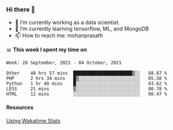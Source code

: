 ### Hi there 👋

- 🔭 I’m currently working as a data scientist.
- 🌱 I’m currently learning tensorflow, ML, and MongoDB
- 📫 How to reach me: mohanprasath

📊 **This week I spent my time on**
<!--START_SECTION:waka-->
```text
Week: 28 September, 2021 - 04 October, 2021

Other    40 hrs 57 mins  ██████████████████████▒░░   88.87 % 
PHP      2 hrs 34 mins   █▒░░░░░░░░░░░░░░░░░░░░░░░   05.58 % 
Python   1 hr 40 mins    █░░░░░░░░░░░░░░░░░░░░░░░░   03.62 % 
LESS     21 mins         ▒░░░░░░░░░░░░░░░░░░░░░░░░   00.78 % 
HTML     12 mins         ░░░░░░░░░░░░░░░░░░░░░░░░░   00.47 % 
```
<!--END_SECTION:waka-->

#### Resources
[Using Wakatime Stats](https://github.com/marketplace/actions/waka-readme)
